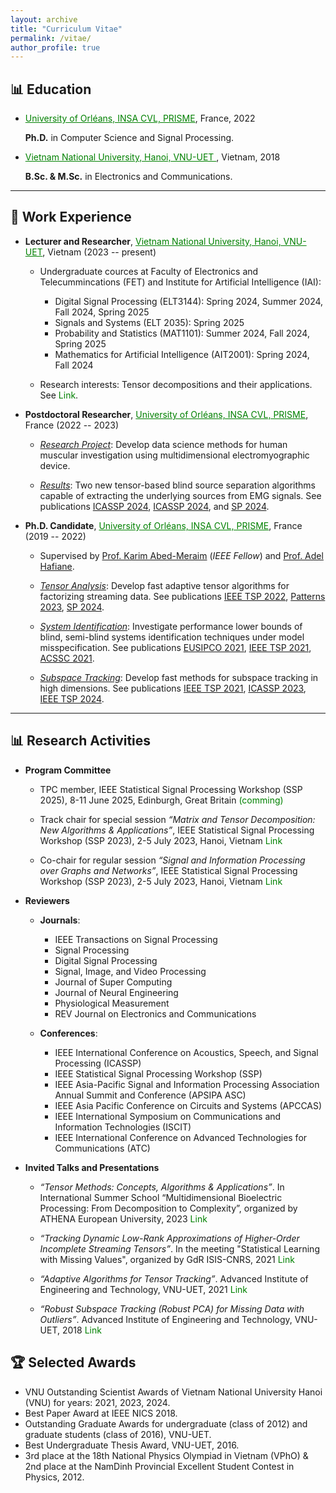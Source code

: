 ```yaml
---
layout: archive
title: "Curriculum Vitae"
permalink: /vitae/
author_profile: true
---
```


## 📊 Education

* <a href="https://www.univ-orleans.fr/fr/prisme/presentation/le-labo" style="color: green; text-decoration: underline; ">University of Orléans, INSA CVL, PRISME</a>, France, 2022

    **Ph.D.** in Computer Science and Signal Processing.
      
 * <a href="https://vnu.edu.vn/eng/" style="color: green; text-decoration: underline; ">Vietnam National University, Hanoi, VNU-UET </a>, Vietnam, 2018 

    **B.Sc. & M.Sc.** in Electronics and Communications.

---
## 💼 Work Experience

* **Lecturer and Researcher**, <a href="https://vnu.edu.vn/eng/" style="color: green; text-decoration: underline; ">Vietnam National University, Hanoi, VNU-UET</a>, Vietnam (2023 -- present)
     - Undergraduate cources at Faculty of Electronics and Telecummincations (FET) and Institute for Artificial Intelligence (IAI):
          - Digital Signal Processing (ELT3144): Spring  2024, Summer 2024, Fall 2024, Spring 2025
          - Signals and Systems (ELT 2035): Spring 2025
          - Probability and Statistics (MAT1101):  Summer 2024, Fall 2024, Spring 2025
          - Mathematics for Artificial Intelligence (AIT2001):  Spring 2024, Fall 2024
         

     - Research interests: Tensor decompositions and their applications. See  <a href="https://avitech.uet.vnu.edu.vn/en/tools-for-complex-systems_page/" style="color: green; text-decoration: none; "><i class="fas fa-fw  fa-external-link-square-alt zoom"></i>Link</a>.
 

* **Postdoctoral Researcher**, <a href="https://www.univ-orleans.fr/fr/prisme/presentation/le-labo" style="color: green; text-decoration: underline; ">University of Orléans, INSA CVL, PRISME</a>, France (2022 -- 2023)
  
     - <span style="text-decoration:underline">*Research Project*</span>: Develop data science methods for human muscular investigation using multidimensional electromyographic device.
       
     - <span style="text-decoration:underline">*Results*</span>: Two new tensor-based blind source separation algorithms capable of extracting the underlying sources from EMG signals. See publications [ICASSP 2024](https://ieeexplore.ieee.org/document/10447387),  [ICASSP 2024](https://ieeexplore.ieee.org/document/10447269), and [SP 2024](https://doi.org/10.1016/j.sigpro.2024.109483).
 
* **Ph.D. Candidate**, <a href="https://www.univ-orleans.fr/fr/prisme/presentation/le-labo" style="color: green; text-decoration: underline; ">University of Orléans, INSA CVL, PRISME</a>, France (2019 -- 2022)
 
   - Supervised by [Prof. Karim Abed-Meraim](https://scholar.google.com.vn/citations?user=kiUTN4wAAAAJ&hl=en) (*IEEE Fellow*) and  [Prof. Adel Hafiane](https://scholar.google.com.vn/citations?user=-N_BN4kAAAAJ&hl=en).
    
   - <span style="text-decoration:underline">*Tensor Analysis*</span>: Develop fast adaptive tensor algorithms for factorizing streaming data.  See publications [IEEE TSP 2022](https://ieeexplore.ieee.org/document/9866940), [Patterns 2023](https://www.sciencedirect.com/science/article/pii/S2666389923001046), [SP 2024](https://www.sciencedirect.com/science/article/pii/S0165168423003717).
    		
   - <span style="text-decoration:underline">*System Identification*</span>: Investigate performance lower bounds of blind, semi-blind systems identification techniques under model misspecification.  See publications [EUSIPCO 2021](https://ieeexplore.ieee.org/document/9615921), [IEEE TSP 2021](https://ieeexplore.ieee.org/document/9537597), [ACSSC 2021](https://ieeexplore.ieee.org/document/9723265).
  
   - <span style="text-decoration:underline">*Subspace Tracking*</span>: Develop fast methods for subspace tracking in high dimensions. See publications [IEEE TSP 2021](https://ieeexplore.ieee.org/document/9381678), [ICASSP 2023](https://ieeexplore.ieee.org/document/10094931), [IEEE TSP 2024](https://ieeexplore.ieee.org/document/10379829).
 

---
## 📊  Research Activities

* **Program Committee**

  - TPC member, IEEE Statistical Signal Processing Workshop (SSP 2025), 8-11 June 2025, Edinburgh, Great Britain <a href="https://www.ssp2025.org" style="color: green; text-decoration: none; "><i class="fas fa-fw  fa-external-link-square-alt zoom"></i>(comming)</a>
  
   - Track chair for special session *“Matrix and Tensor Decomposition: New Algorithms & Applications”*,  IEEE Statistical Signal Processing Workshop (SSP 2023), 2-5 July 2023, Hanoi, Vietnam <a href="https://www.ssp2023.org/SS3.html" style="color: green; text-decoration: none; "><i class="fas fa-fw  fa-external-link-square-alt zoom"></i>Link</a>

   - Co-chair for regular session *“Signal and Information Processing over Graphs and Networks”*,  IEEE Statistical Signal Processing Workshop (SSP 2023), 2-5 July 2023, Hanoi, Vietnam  <a href="https://www.ssp2023.org/call4papers.html" style="color: green; text-decoration: none; "><i class="fas fa-fw  fa-external-link-square-alt zoom"></i>Link</a>
 
* **Reviewers** 

   - **Journals**: 
      - IEEE Transactions on Signal Processing
      - Signal Processing
      - Digital Signal Processing
      - Signal, Image, and Video Processing
      - Journal of Super Computing
      - Journal of Neural Engineering  
      - Physiological Measurement
      - REV Journal on Electronics and Communications

   - **Conferences**:
      -  IEEE International Conference on Acoustics, Speech, and Signal Processing (ICASSP)
      -  IEEE Statistical Signal Processing Workshop (SSP)
      -  IEEE Asia-Pacific Signal and Information Processing Association Annual Summit and Conference (APSIPA ASC)
      -  IEEE Asia Pacific Conference on Circuits and Systems (APCCAS)
      -  IEEE International Symposium on Communications and Information Technologies (ISCIT)
      -  IEEE International Conference on Advanced Technologies for Communications (ATC)


* **Invited Talks and Presentations**

   - *“Tensor Methods: Concepts, Algorithms & Applications”*. In International Summer School “Multidimensional Bioelectric Processing: From Decomposition to Complexity”, organized by ATHENA European University, 2023 <a href="https://www.lestudium-ias.com/events/multidimensional-bioelectric-processing-decomposition-complexity" style="color: green; text-decoration: none; "><i class="fas fa-fw  fa-external-link-square-alt zoom"></i>Link</a>
     
   - *“Tracking Dynamic Low-Rank Approximations of Higher-Order Incomplete Streaming Tensors”*. In the meeting "Statistical Learning with Missing Values", organized by GdR ISIS-CNRS, 2021 <a href="https://www.gdr-isis.fr/index.php/reunion/464/" style="color: green; text-decoration: none; "><i class="fas fa-fw  fa-external-link-square-alt zoom"></i>Link</a>
     
     
   - *“Adaptive Algorithms for Tensor Tracking”*. Advanced Institute of Engineering and Technology, VNU-UET, 2021  <a href="https://avitech.uet.vnu.edu.vn/avitech-seminar-series-0330pm-tuesday-march-16-msc-le-trung-thanh/" style="color: green; text-decoration: none; "><i class="fas fa-fw  fa-external-link-square-alt zoom"></i>Link</a>  
  
   - *“Robust Subspace Tracking (Robust PCA) for Missing Data with Outliers”*. Advanced Institute of Engineering and Technology, VNU-UET, 2018  <a href="https://avitech.uet.vnu.edu.vn/en/october-23-2018-mr-le-trung-thanh-robust-subspace-tracking-for-incomplete-data-with-outliers/" style="color: green; text-decoration: none; "><i class="fas fa-fw  fa-external-link-square-alt zoom"></i>Link</a>


## 🏆 Selected Awards

   - VNU Outstanding Scientist Awards of Vietnam National University Hanoi (VNU) for years: 2021, 2023, 2024.
   - Best Paper Award at IEEE NICS 2018.
   - Outstanding Graduate Awards for undergraduate (class of 2012) and graduate students (class of 2016), VNU-UET.
   - Best Undergraduate Thesis Award, VNU-UET, 2016.
   - 3rd place at the 18th National Physics Olympiad in Vietnam (VPhO) & 2nd place at the NamDinh Provincial Excellent Student Contest in Physics, 2012. 
